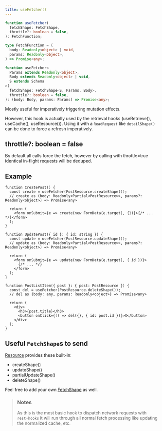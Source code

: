 ```yaml
---
title: useFetcher()
---
```


<!--DOCUSAURUS_CODE_TABS-->
<!--Type-->

```typescript
function useFetcher(
  fetchShape: FetchShape,
  throttle?: boolean = false,
): FetchFunction;

type FetchFunction = (
  body: Readonly<object> | void,
  params: Readonly<object>,
) => Promise<any>;
```

<!--With Generics-->

```typescript
function useFetcher<
  Params extends Readonly<object>,
  Body extends Readonly<object> | void,
  S extends Schema
>(
  fetchShape: FetchShape<S, Params, Body>,
  throttle?: boolean = false,
): (body: Body, params: Params) => Promise<any>;
```

<!--END_DOCUSAURUS_CODE_TABS-->

Mostly useful for imperatively triggering mutation effects.

However, this hook is actually used by the retrieval hooks (useRetrieve(), useCache(), useResource()). Using
it with a `ReadRequest` like `detailShape()` can be done to force a refresh imperatively.

## throttle?: boolean = false

By default all calls force the fetch, however by calling with throttle=true identical
in-flight requests will be deduped.

## Example

```tsx
function CreatePost() {
  const create = useFetcher(PostResource.createShape());
  // create as (body: Readonly<Partial<PostResource>>, params?: Readonly<object>) => Promise<any>

  return (
    <form onSubmit={e => create(new FormData(e.target), {})}>{/* ... */}</form>
  );
}
```

```tsx
function UpdatePost({ id }: { id: string }) {
  const update = useFetcher(PostResource.updateShape());
  // update as (body: Readonly<Partial<PostResource>>, params?: Readonly<object>) => Promise<any>

  return (
    <form onSubmit={e => update(new FormData(e.target), { id })}>
      {/* ... */}
    </form>
  );
}
```

```tsx
function PostListItem({ post }: { post: PostResource }) {
  const del = useFetcher(PostResource.deleteShape());
  // del as (body: any, params: Readonly<object>) => Promise<any>

  return (
    <div>
      <h3>{post.title}</h3>
      <button onClick={() => del({}, { id: post.id })}>X</button>
    </div>
  );
}
```

## Useful `FetchShape`s to send

[Resource](./Resource.md#provided-and-overridable-methods) provides these built-in:

- createShape()
- updateShape()
- partialUpdateShape()
- deleteShape()

Feel free to add your own [FetchShape](./FetchShape.md) as well.

> ### Notes
>
> As this is the most basic hook to dispatch network requests with `rest-hooks` it will run through all normal fetch processing like updating
> the normalized cache, etc.
